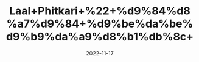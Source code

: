 ---
title: 'Laal+Phitkari+%22+%d9%84%d8%a7%d9%84+%d9%be%da%be%d9%b9%da%a9%d8%b1%db%8c+'
date: '2022-11-17' 
metatag: '' 
inventory: '0' 
draft: false 
# meta description 
shortDescripton: 'Red+Alum+Stone+%22+The+key+medicinal+properties+of+red+alum+are+astringent%2c+antiseptic%2c+antimicrobial+and+it+is+strongly+deodorizing.+Uses+of+Red+Alum%3a+Alum+stone+is+commonly+used+for+after+shaving+treatment.'
description: 'Stone+%d8%af%da%be%d8%a7%d8%aa'
longdescription: ''
tags: ''
brand: ''
subCategory: ''
unit: '50 gm-Pk'
sellCount: '0'
featured: True
# product Price
price: '40.0'
# Product Short Description
shortDescription: 'Red+Alum+Stone+%22+The+key+medicinal+properties+of+red+alum+are+astringent%2c+antiseptic%2c+antimicrobial+and+it+is+strongly+deodorizing.+Uses+of+Red+Alum%3a+Alum+stone+is+commonly+used+for+after+shaving+treatment.'
productID: '810606D0-9B24-ED11-9968-005056B3A416'
type: 'products'
category: 'Stone+%d8%af%da%be%d8%a7%d8%aa' 
thumnailproduct: 'https://eraconnect.blob.core.windows.net/product-images/aminsaddiquidawakhana/810606D0-9B24-ED11-9968-005056B3A416.webp' 
images:
  - image: 'https://eraconnect.blob.core.windows.net/product-images/aminsaddiquidawakhana/810606D0-9B24-ED11-9968-005056B3A416.webp'  
Variants:
---